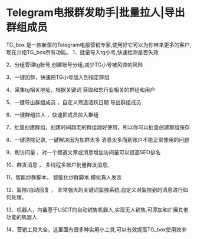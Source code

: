 # Telegram电报群发助手|批量拉人|导出群组成员
TG_box 是一款新型的Telegram电报营销专家,使用好它可以为你带来更多的客户,现在介绍TG_box所有功能。
1、批量导入tg小号,快速检测是否失效</p> 
2、分组管理tg账号,创建账号分组,减少TG小号被风控的风险</p> 
3、一键加群，快速把TG小号加入到指定群组</p> 
4、采集tg相关地址，根据关键词 获取和您行业相关的群组和用户</p> 
5、一键导出群组成员 ，自定义筛选活跃日期 导出群组成员</p> 
6、一键群组拉人 ，快速把成员拉入群组</p> 
7、批量创建群组，创建时间越老的群组越好使用，所以你可以批量创建群组保存</p> 
8、一键清除记录, 一键解决因为加群太多 消息太多而到账户不能正常使用的问题</p> 
9、刷访问量 ，对一个频道文章或消息增加访问量可以提高SEO排名</p> 
10、群发消息 ， 多线程多账户批量群发消息,</p> 
11、智能炒群脚本， 智能化炒群脚本,模拟真人发言</p> 
12、监控/自动回复 ， 非常强大的关键词监控系统,自定义对监控到的消息进行如何处理。</p> 
13、机器人，内置基于USDT的自动销售机器人,实现无人销售,可添加和扩展其他功能的机器人</p> 
14、营销工具大全，这里面有很多种实用小工具,可以有效提高TG_box使用效率</p> 
